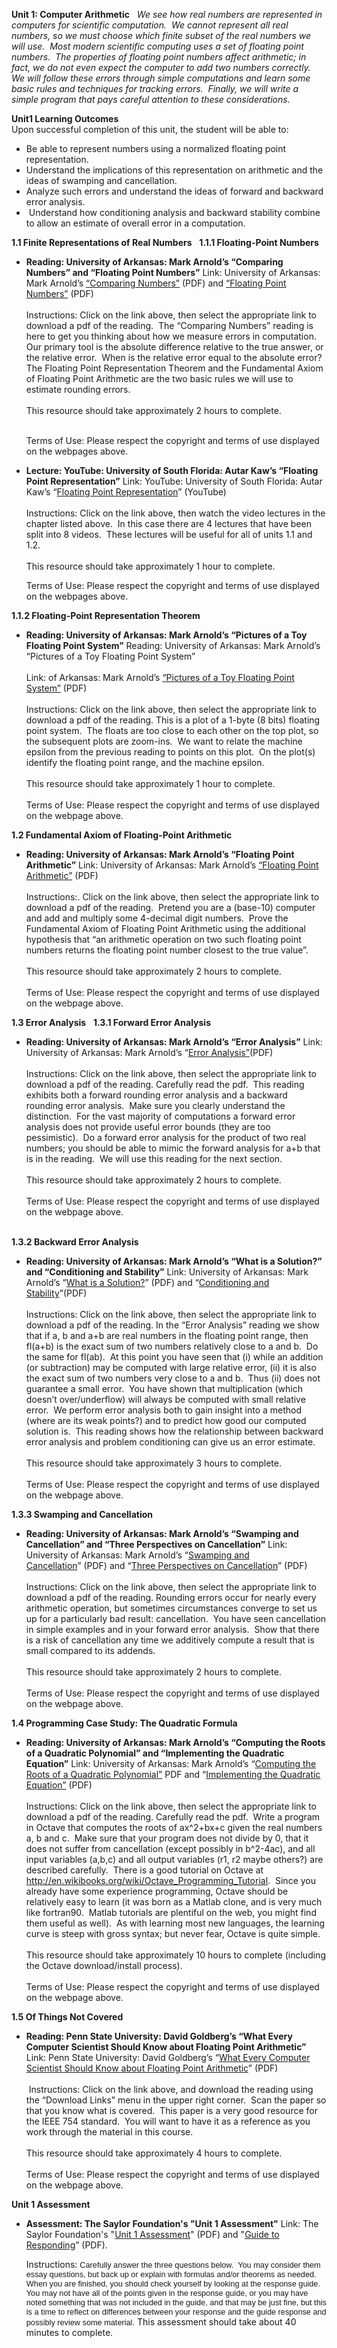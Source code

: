 **Unit 1: Computer Arithmetic** <span id="1"></span> 
*We see how real numbers are represented in computers for scientific
computation.  We cannot represent all real numbers, so we must choose
which finite subset of the real numbers we will use.  Most modern
scientific computing uses a set of floating point numbers.  The
properties of floating point numbers affect arithmetic; in fact, we do
not even expect the computer to add two numbers correctly.  We will
follow these errors through simple computations and learn some basic
rules and techniques for tracking errors.  Finally, we will write a
simple program that pays careful attention to these considerations.*

**Unit1 Learning Outcomes**  
Upon successful completion of this unit, the student will be able to:   
-   Be able to represent numbers using a normalized floating point
    representation.
-   Understand the implications of this representation on arithmetic and
    the ideas of swamping and cancellation. 
-   Analyze such errors and understand the ideas of forward and backward
    error analysis. 
-    Understand how conditioning analysis and backward stability combine
    to allow an estimate of overall error in a computation.

**1.1 Finite Representations of Real Numbers** <span id="1.1"></span> 
**1.1.1 Floating-Point Numbers** <span id="1.1.1"></span> 
-   **Reading: University of Arkansas: Mark Arnold’s “Comparing Numbers”
    and “Floating Point Numbers”**
    Link: University of Arkansas: Mark Arnold’s [“Comparing
    Numbers”](http://www.uark.edu/~arnold/4363/pages.html) (PDF) and
    [“Floating Point
    Numbers”](http://www.uark.edu/~arnold/4363/pages.html) (PDF)  
        
     Instructions: Click on the link above, then select the appropriate
    link to download a pdf of the reading.  The “Comparing Numbers”
    reading is here to get you thinking about how we measure errors in
    computation.  Our primary tool is the absolute difference relative
    to the true answer, or the relative error.  When is the relative
    error equal to the absolute error?  The Floating Point
    Representation Theorem and the Fundamental Axiom of Floating Point
    Arithmetic are the two basic rules we will use to estimate rounding
    errors.  
        
     This resource should take approximately 2 hours to complete.  
      
        
     Terms of Use: Please respect the copyright and terms of use
    displayed on the webpages above.

-   **Lecture: YouTube: University of South Florida: Autar Kaw’s
    “Floating Point Representation”**
    Link: YouTube: University of South Florida: Autar Kaw’s “[Floating
    Point Representation](http://numericalmethods.eng.usf.edu/videos/)”
    (YouTube)  
        
     Instructions: Click on the link above, then watch the video
    lectures in the chapter listed above.  In this case there are 4
    lectures that have been split into 8 videos.  These lectures will be
    useful for all of units 1.1 and 1.2.  
        
     This resource should take approximately 1 hour to complete.  
      
     Terms of Use: Please respect the copyright and terms of use
    displayed on the webpages above.

**1.1.2 Floating-Point Representation Theorem** <span
id="1.1.2"></span> 
-   **Reading: University of Arkansas: Mark Arnold’s “Pictures of a Toy
    Floating Point System”**
    Reading: University of Arkansas: Mark Arnold’s “Pictures of a Toy
    Floating Point System”  
        
     Link: of Arkansas: Mark Arnold’s [“Pictures of a Toy Floating Point
    System”](http://www.uark.edu/~arnold/4363/pages.html) (PDF)  
        
     Instructions: Click on the link above, then select the appropriate
    link to download a pdf of the reading. This is a plot of a 1-byte (8
    bits) floating point system.  The floats are too close to each other
    on the top plot, so the subsequent plots are zoom-ins.  We want to
    relate the machine epsilon from the previous reading to points on
    this plot.  On the plot(s) identify the floating point range, and
    the machine epsilon.   
        
     This resource should take approximately 1 hour to complete.  
        
     Terms of Use: Please respect the copyright and terms of use
    displayed on the webpage above.

**1.2 Fundamental Axiom of Floating-Point Arithmetic** <span
id="1.2"></span> 
-   **Reading: University of Arkansas: Mark Arnold’s “Floating Point
    Arithmetic”**
    Link: University of Arkansas: Mark Arnold’s [“Floating Point
    Arithmetic”](http://www.uark.edu/~arnold/4363/pages.html) (PDF)  
        
     Instructions:. Click on the link above, then select the appropriate
    link to download a pdf of the reading.  Pretend you are a (base-10)
    computer and add and multiply some 4-decimal digit numbers.  Prove
    the Fundamental Axiom of Floating Point Arithmetic using the
    additional hypothesis that “an arithmetic operation on two such
    floating point numbers returns the floating point number closest to
    the true value”.  
        
     This resource should take approximately 2 hours to complete.  
        
     Terms of Use: Please respect the copyright and terms of use
    displayed on the webpage above.

**1.3 Error Analysis** <span id="1.3"></span> 
**1.3.1 Forward Error Analysis** <span id="1.3.1"></span> 
-   **Reading: University of Arkansas: Mark Arnold’s “Error Analysis”**
    Link: University of Arkansas: Mark Arnold’s “[Error
    Analysis”](http://www.uark.edu/~arnold/4363/pages.html)(PDF)  
        
     Instructions: Click on the link above, then select the appropriate
    link to download a pdf of the reading. Carefully read the pdf.  This
    reading exhibits both a forward rounding error analysis and a
    backward rounding error analysis.  Make sure you clearly understand
    the distinction.  For the vast majority of computations a forward
    error analysis does not provide useful error bounds (they are too
    pessimistic).  Do a forward error analysis for the product of two
    real numbers; you should be able to mimic the forward analysis for
    a+b that is in the reading.  We will use this reading for the next
    section.  
        
     This resource should take approximately 2 hours to complete.  
        
     Terms of Use: Please respect the copyright and terms of use
    displayed on the webpage above.  
      

**1.3.2 Backward Error Analysis** <span id="1.3.2"></span> 
-   **Reading: University of Arkansas: Mark Arnold’s “What is a
    Solution?” and “Conditioning and Stability”**
    Link: University of Arkansas: Mark Arnold’s “[What is a
    Solution?](http://www.uark.edu/~arnold/4363/pages.html)” (PDF) and
    “[Conditioning and
    Stability](http://www.uark.edu/~arnold/4363/pages.html)”(PDF)  
        
     Instructions: Click on the link above, then select the appropriate
    link to download a pdf of the reading. In the “Error Analysis”
    reading we show that if a, b and a+b are real numbers in the
    floating point range, then fl(a+b) is the exact sum of two numbers
    relatively close to a and b.  Do the same for fl(ab).  At this point
    you have seen that (i) while an addition (or subtraction) may be
    computed with large relative error, (ii) it is also the exact sum of
    two numbers very close to a and b.  Thus (ii) does not guarantee a
    small error.  You have shown that multiplication (which doesn’t
    over/underflow) will always be computed with small relative error. 
    We perform error analysis both to gain insight into a method (where
    are its weak points?) and to predict how good our computed solution
    is.  This reading shows how the relationship between backward error
    analysis and problem conditioning can give us an error estimate.    
        
     This resource should take approximately 3 hours to complete.  
        
     Terms of Use: Please respect the copyright and terms of use
    displayed on the webpage above.

**1.3.3 Swamping and Cancellation** <span id="1.3.3"></span> 
-   **Reading: University of Arkansas: Mark Arnold’s “Swamping and
    Cancellation” and “Three Perspectives on Cancellation”**
    Link: University of Arkansas: Mark Arnold’s “[Swamping and
    Cancellation](http://www.uark.edu/~arnold/4363/pages.html)” (PDF)
    and “[Three Perspectives on
    Cancellation](http://www.uark.edu/~arnold/4363/pages.html)” (PDF)  
        
     Instructions: Click on the link above, then select the appropriate
    link to download a pdf of the reading. Rounding errors occur for
    nearly every arithmetic operation, but sometimes circumstances
    converge to set us up for a particularly bad result: cancellation. 
    You have seen cancellation in simple examples and in your forward
    error analysis.  Show that there is a risk of cancellation any time
    we additively compute a result that is small compared to its
    addends.  
        
     This resource should take approximately 2 hours to complete.  
        
     Terms of Use: Please respect the copyright and terms of use
    displayed on the webpage above.

**1.4 Programming Case Study: The Quadratic Formula** <span
id="1.4"></span> 
-   **Reading: University of Arkansas: Mark Arnold’s “Computing the
    Roots of a Quadratic Polynomial” and “Implementing the Quadratic
    Equation”**
    Link: University of Arkansas: Mark Arnold’s “[Computing the Roots of
    a Quadratic
    Polynomial](http://www.uark.edu/~arnold/4363/pages.html)[”](http://www.uark.edu/~arnold/4363/pages.html) PDF and
    “[Implementing the Quadratic
    Equation”](http://www.uark.edu/~arnold/4363/Octave/prog) (PDF)  
        
     Instructions: Click on the link above, then select the appropriate
    link to download a pdf of the reading. Carefully read the pdf. 
    Write a program in Octave that computes the roots of ax^2+bx+c given
    the real numbers a, b and c.  Make sure that your program does not
    divide by 0, that it does not suffer from cancellation (except
    possibly in b^2-4ac), and all input variables (a,b,c) and all output
    variables (r1, r2 maybe others?) are described carefully.  There is
    a good tutorial on Octave at
    <http://en.wikibooks.org/wiki/Octave_Programming_Tutorial>.  Since
    you already have some experience programming, Octave should be
    relatively easy to learn (it was born as a Matlab clone, and is very
    much like fortran90.  Matlab tutorials are plentiful on the web, you
    might find them useful as well).  As with learning most new
    languages, the learning curve is steep with gross syntax; but never
    fear, Octave is quite simple.  
        
     This resource should take approximately 10 hours to complete
    (including the Octave download/install process).  
        
     Terms of Use: Please respect the copyright and terms of use
    displayed on the webpage above.

**1.5 Of Things Not Covered** <span id="1.5"></span> 
-   **Reading: Penn State University: David Goldberg’s “What Every
    Computer Scientist Should Know about Floating Point Arithmetic”**
    Link: Penn State University: David Goldberg’s “[What Every Computer
    Scientist Should Know about Floating Point
    Arithmetic](http://citeseerx.ist.psu.edu/viewdoc/summary?doi=10.1.1.22.6768)”
    (PDF)  
        
      Instructions: Click on the link above, and download the reading
    using the “Download Links” menu in the upper right corner.  Scan the
    paper so that you know what is covered.  This paper is a very good
    resource for the IEEE 754 standard.  You will want to have it as a
    reference as you work through the material in this course.  
        
     This resource should take approximately 4 hours to complete.  
        
     Terms of Use: Please respect the copyright and terms of use
    displayed on the webpage above.

**Unit 1 Assessment** <span id="1.6"></span> 
-   **Assessment: The Saylor Foundation's "Unit 1 Assessment"**
    Link: The Saylor Foundation's "[Unit 1
    Assessment](https://resources.saylor.org/archived/wp-content/uploads/2012/06/MA213-Unit-1-Assessment-FINAL.pdf)"
    (PDF) and "[Guide to
    Responding](https://resources.saylor.org/archived/wp-content/uploads/2012/06/MA213-Unit-1-Assessment-GTR-FINAL.pdf)”
    (PDF).  
      
     Instructions: <span
    style="font-family: arial, sans-serif; font-size: 12.727272033691406px; ">Carefully
    answer the three questions below.  You may consider them essay
    questions, but back up or explain with formulas and/or theorems as
    needed.  When you are finished, you should check yourself by looking
    at the response guide.  You may not have all of the points given in
    the response guide, or you may have noted something that was not
    included in the guide, and that may be just fine, but this is a time
    to reflect on differences between your response and the guide
    response and possibly review some material.</span> This assessment
    should take about 40 minutes to complete.


